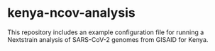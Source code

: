 # kenya-ncov-analysis
This repository includes an example configuration file for running a Nextstrain analysis of SARS-CoV-2 genomes from GISAID for Kenya.
